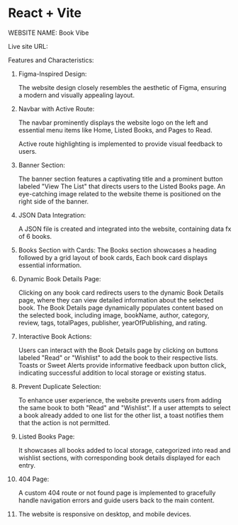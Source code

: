 # React + Vite


WEBSITE NAME: Book Vibe

Live site URL: 


Features and Characteristics:

1. Figma-Inspired Design:

    The website design closely resembles the aesthetic of Figma, ensuring a modern and visually appealing layout.

2. Navbar with Active Route:

    The navbar prominently displays the website logo on the left and essential menu items like Home, Listed Books, and Pages to Read.

    Active route highlighting is implemented to provide visual feedback to users.

3. Banner Section:

    The banner section features a captivating title and a prominent button labeled "View The List" that directs users to the Listed Books page.
    An eye-catching image related to the website theme is positioned on the right side of the banner.

4. JSON Data Integration:

    A JSON file is created and integrated into the website, containing data fx of 6 books.

5. Books Section with Cards:
    The Books section showcases a heading followed by a grid layout of book cards, 
    Each book card displays essential information.

6. Dynamic Book Details Page:

    Clicking on any book card redirects users to the dynamic Book Details page, where they can view detailed information about the selected book.
    The Book Details page dynamically populates content based on the selected book, including image, bookName, author, category, review, tags, totalPages, publisher, yearOfPublishing, and rating.

7. Interactive Book Actions:

    Users can interact with the Book Details page by clicking on buttons labeled "Read" or "Wishlist" to add the book to their respective lists.
    Toasts or Sweet Alerts provide informative feedback upon button click, indicating successful addition to local storage or existing status.

8. Prevent Duplicate Selection:

    To enhance user experience, the website prevents users from adding the same book to both "Read" and "Wishlist".
    If a user attempts to select a book already added to one list for the other list, a toast notifies them that the action is not permitted.

9. Listed Books Page:

    It showcases all books added to local storage, categorized into read and wishlist sections, with corresponding book details displayed for each entry.

10. 404 Page:

    A custom 404 route or not found page is implemented to gracefully handle navigation errors and guide users back to the main content.

11. The website is responsive on desktop, and mobile devices.